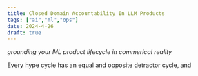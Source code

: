 ```yaml
---
title: Closed Domain Accountability In LLM Products
tags: ["ai","ml","ops"]
date: 2024-4-26
draft: true
---
```

_grounding your ML product lifecycle in commerical reality_

Every hype cycle has an equal and opposite detractor cycle, and 
<!--stackedit_data:
eyJoaXN0b3J5IjpbLTExOTcyMDIzOTgsODU5Njg3MjUzXX0=
-->